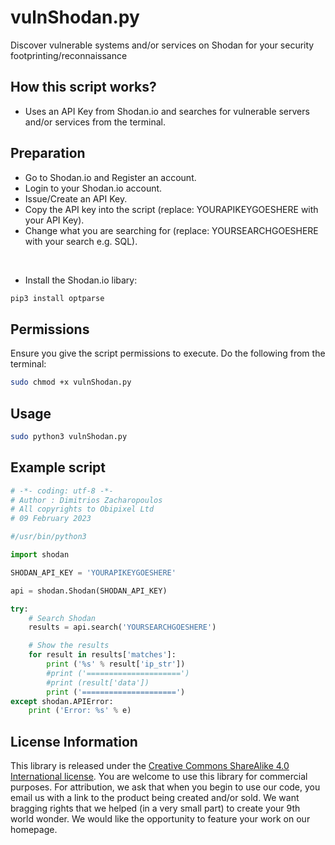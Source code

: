 # vulnShodan.py
Discover vulnerable systems and/or services on Shodan for your security footprinting/reconnaissance

## How this script works?
- Uses an API Key from Shodan.io and searches for vulnerable servers and/or services from the terminal.

## Preparation
- Go to Shodan.io and Register an account.
- Login to your Shodan.io account.
- Issue/Create an API Key.
- Copy the API key into the script (replace: YOURAPIKEYGOESHERE with your API Key).
- Change what you are searching for (replace: YOURSEARCHGOESHERE with your search e.g. SQL).

<br>

- Install the Shodan.io libary:
```bash
pip3 install optparse
```

## Permissions

Ensure you give the script permissions to execute. Do the following from the terminal:
```bash
sudo chmod +x vulnShodan.py
```

## Usage
```bash
sudo python3 vulnShodan.py
```

## Example script
```python
# -*- coding: utf-8 -*-
# Author : Dimitrios Zacharopoulos
# All copyrights to Obipixel Ltd
# 09 February 2023

#/usr/bin/python3

import shodan

SHODAN_API_KEY = 'YOURAPIKEYGOESHERE'

api = shodan.Shodan(SHODAN_API_KEY)

try:
	# Search Shodan
	results = api.search('YOURSEARCHGOESHERE')

	# Show the results
	for result in results['matches']:
		print ('%s' % result['ip_str'])
		#print ('=====================')
		#print (result['data'])
		print ('=====================')
except shodan.APIError:
	print ('Error: %s' % e)
```

## License Information

This library is released under the [Creative Commons ShareAlike 4.0 International license](https://creativecommons.org/licenses/by-sa/4.0/). You are welcome to use this library for commercial purposes. For attribution, we ask that when you begin to use our code, you email us with a link to the product being created and/or sold. We want bragging rights that we helped (in a very small part) to create your 9th world wonder. We would like the opportunity to feature your work on our homepage.
